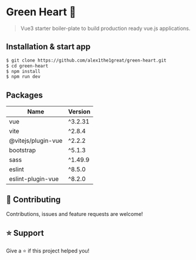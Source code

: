 # Green Heart 💚

> Vue3 starter boiler-plate to build production ready vue.js applications.

## Installation & start app

```sh
$ git clone https://github.com/alex1the1great/green-heart.git
$ cd green-heart
$ npm install
$ npm run dev
```

## Packages

| Name               | Version |
| ------------------ | ------- |
| vue                | ^3.2.31 |
| vite               | ^2.8.4  |
| @vitejs/plugin-vue | ^2.2.2  |
| bootstrap          | ^5.1.3  |
| sass               | ^1.49.9 |
| eslint             | ^8.5.0  |
| eslint-plugin-vue  | ^8.2.0  |

## 🤝 Contributing

Contributions, issues and feature requests are welcome!

## ⭐️ Support

Give a ⭐️ if this project helped you!
